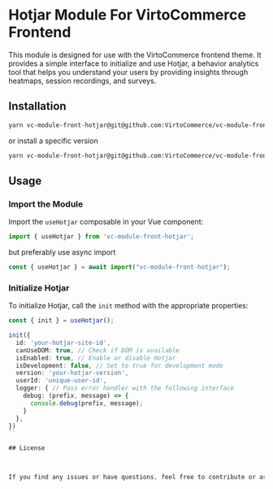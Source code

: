 # Hotjar Module For VirtoCommerce Frontend

This module is designed for use with the VirtoCommerce frontend theme. It provides a simple interface to initialize and use Hotjar, a behavior analytics tool that helps you understand your users by providing insights through heatmaps, session recordings, and surveys.

## Installation

```bash
yarn vc-module-front-hotjar@git@github.com:VirtoCommerce/vc-module-front-hotjar.git
```

or install a specific version
```bash
yarn vc-module-front-hotjar@git@github.com:VirtoCommerce/vc-module-front-hotjar.git#v1.0.0
```

## Usage

### Import the Module

Import the `useHotjar` composable in your Vue component:

```ts
import { useHotjar } from 'vc-module-front-hotjar';
```

but preferably use async import

```ts
const { useHotjar } = await import("vc-module-front-hotjar");
```

### Initialize Hotjar

To initialize Hotjar, call the `init` method with the appropriate properties:

```ts
const { init } = useHotjar();

init({
  id: 'your-hotjar-site-id',
  canUseDOM: true, // Check if DOM is available
  isEnabled: true, // Enable or disable Hotjar
  isDevelopment: false, // Set to true for development mode
  version: 'your-hotjar-version',
  userId: 'unique-user-id',
  logger: { // Pass error handler with the following interface
    debug: (prefix, message) => {
      console.debug(prefix, message); 
    }
  },
})
``

## License



If you find any issues or have questions, feel free to contribute or ask for help.
